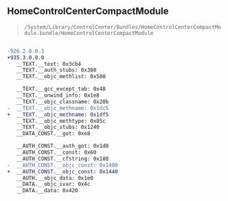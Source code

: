 ## HomeControlCenterCompactModule

> `/System/Library/ControlCenter/Bundles/HomeControlCenterCompactModule.bundle/HomeControlCenterCompactModule`

```diff

-926.2.0.0.3
+935.3.0.0.0
   __TEXT.__text: 0x3cb4
   __TEXT.__auth_stubs: 0x380
   __TEXT.__objc_methlist: 0x580

   __TEXT.__gcc_except_tab: 0x48
   __TEXT.__unwind_info: 0x1e8
   __TEXT.__objc_classname: 0x20b
-  __TEXT.__objc_methname: 0x1dc5
+  __TEXT.__objc_methname: 0x1df5
   __TEXT.__objc_methtype: 0x85c
   __TEXT.__objc_stubs: 0x1240
   __DATA_CONST.__got: 0xe8

   __AUTH_CONST.__auth_got: 0x1d0
   __AUTH_CONST.__const: 0x60
   __AUTH_CONST.__cfstring: 0x180
-  __AUTH_CONST.__objc_const: 0x1400
+  __AUTH_CONST.__objc_const: 0x1440
   __AUTH.__objc_data: 0x1e0
   __DATA.__objc_ivar: 0x4c
   __DATA.__data: 0x420

```
